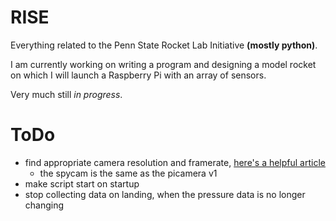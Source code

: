 # RISE

Everything related to the Penn State Rocket Lab Initiative **(mostly python)**.

I am currently working on writing a program and designing a model rocket on which I will launch a Raspberry Pi with an array of sensors.

Very much still *in progress*.


# ToDo

- find appropriate camera resolution and framerate, [here's a helpful article](https://picamera.readthedocs.io/en/release-1.10/fov.html)
  - the spycam is the same as the picamera v1
- make script start on startup
- stop collecting data on landing, when the pressure data is no longer changing
